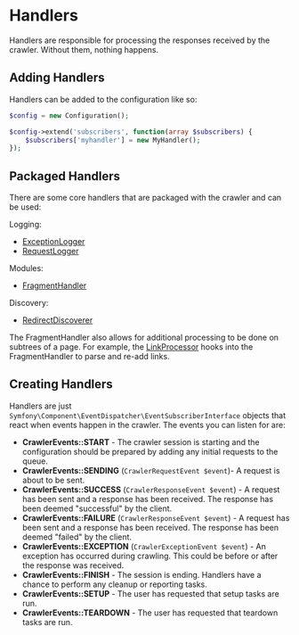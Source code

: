 Handlers
========

Handlers are responsible for processing the responses received by the crawler.  Without them, nothing happens.

Adding Handlers
---------------
Handlers can be added to the configuration like so:

```php
$config = new Configuration();

$config->extend('subscribers', function(array $subscribers) {
    $subscribers['myhandler'] = new MyHandler();
});
```

Packaged Handlers
-----------------
There are some core handlers that are packaged with the crawler and can be used:



Logging:

* [ExceptionLogger](../src/Handler/Logging/ExceptionLogger.php)
* [RequestLogger](../src/Handler/Logging/RequestLogger.php)

Modules:

* [FragmentHandler](../src/Handler/Fragment/FragmentHandler.php)

Discovery:

* [RedirectDiscoverer](../src/Handler/Discovery/RedirectDiscoverer.php)

The FragmentHandler also allows for additional processing to be done on subtrees of a page.  For example, the [LinkProcessor](../src/Fragment/Processor/LinkProcessor.php) hooks into the FragmentHandler to parse and re-add links.

Creating Handlers
-----------------
Handlers are just `Symfony\Component\EventDispatcher\EventSubscriberInterface` objects that react when events happen in the crawler.  The events you can listen for are:

* **CrawlerEvents::START** - The crawler session is starting and the configuration should be prepared by adding any initial requests to the queue.
* **CrawlerEvents::SENDING** (`CrawlerRequestEvent $event`)- A request is about to be sent.
* **CrawlerEvents::SUCCESS** (`CrawlerResponseEvent $event`) - A request has been sent and a response has been received.  The response has been deemed "successful" by the client.
* **CrawlerEvents::FAILURE** (`CrawlerResponseEvent $event`) - A request has been sent and a response has been received.  The response has been deemed "failed" by the client.
* **CrawlerEvents::EXCEPTION** (`CrawlerExceptionEvent $event`) - An exception has occurred during crawling.  This could be before or after the response was received.
* **CrawlerEvents::FINISH** - The session is ending.  Handlers have a chance to perform any cleanup or reporting tasks.
* **CrawlerEvents::SETUP** - The user has requested that setup tasks are run.
* **CrawlerEvents::TEARDOWN** - The user has requested that teardown tasks are run.

